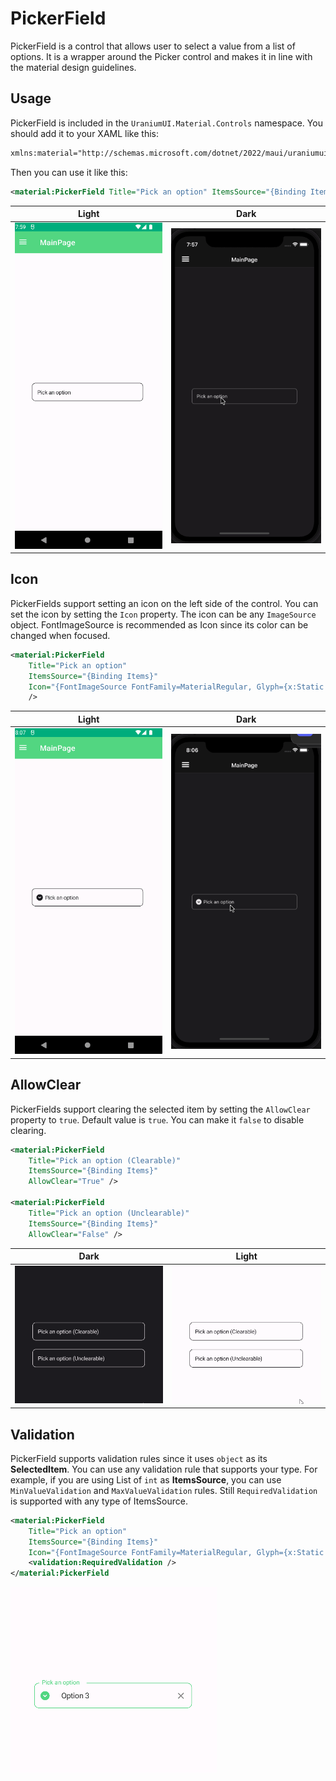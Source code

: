 # PickerField
PickerField is a control that allows user to select a value from a list of options. It is a wrapper around the Picker control and makes it in line with the material design guidelines.

## Usage
PickerField is included in the `UraniumUI.Material.Controls` namespace. You should add it to your XAML like this:

```xml
xmlns:material="http://schemas.microsoft.com/dotnet/2022/maui/uraniumui/material"
```

Then you can use it like this:

```xml
<material:PickerField Title="Pick an option" ItemsSource="{Binding Items}" />
```

| Light | Dark |
| --- | --- |
| ![MAUI Material PickerField](images/pickerfield-demo-light-android.gif) | ![MAUI Material PickerField](images/pickerfield-demo-dark-ios.gif) |


## Icon
PickerFields support setting an icon on the left side of the control. You can set the icon by setting the `Icon` property. The icon can be any `ImageSource` object. FontImageSource is recommended as Icon since its color can be changed when focused.


```xml
<material:PickerField 
    Title="Pick an option"
    ItemsSource="{Binding Items}"
    Icon="{FontImageSource FontFamily=MaterialRegular, Glyph={x:Static m:MaterialRegular.Expand_circle_down}}"
    />
```

| Light | Dark |
| --- | --- |
| ![MAUI Material PickerField](images/pickerfield-icon-light-android.gif) | ![MAUI Material PickerField](images/pickerfield-icon-dark-ios.gif) |

## AllowClear
PickerFields support clearing the selected item by setting the `AllowClear` property to `true`. Default value is `true`. You can make it `false` to disable clearing.

```xml
<material:PickerField 
    Title="Pick an option (Clearable)"
    ItemsSource="{Binding Items}"
    AllowClear="True" />

<material:PickerField 
    Title="Pick an option (Unclearable)"
    ItemsSource="{Binding Items}"
    AllowClear="False" />
```

| Dark | Light|
| --- | --- |
| ![MAUI Material Input](images/pickerfield-allowclear-dark-android.gif) | ![MAUI Material Input](images/pickerfield-allowclear-light-android.gif) |

## Validation
PickerField supports validation rules since it uses `object` as its **SelectedItem**. You can use any validation rule that supports your type. For example, if you are using List of `int` as **ItemsSource**, you can use `MinValueValidation` and `MaxValueValidation` rules. Still `RequiredValidation` is supported with any type of ItemsSource.

```xml
<material:PickerField 
    Title="Pick an option"
    ItemsSource="{Binding Items}"
    Icon="{FontImageSource FontFamily=MaterialRegular, Glyph={x:Static m:MaterialRegular.Expand_circle_down}}">
    <validation:RequiredValidation />
</material:PickerField  

```

![MAUI Material Picker Validation](images/pickerfield-validation-light-android.gif)